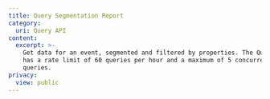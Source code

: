 ```yaml
---
title: Query Segmentation Report
category:
  uri: Query API
content:
  excerpt: >-
    Get data for an event, segmented and filtered by properties. The Query API
    has a rate limit of 60 queries per hour and a maximum of 5 concurrent
    queries.
privacy:
  view: public
---
```


